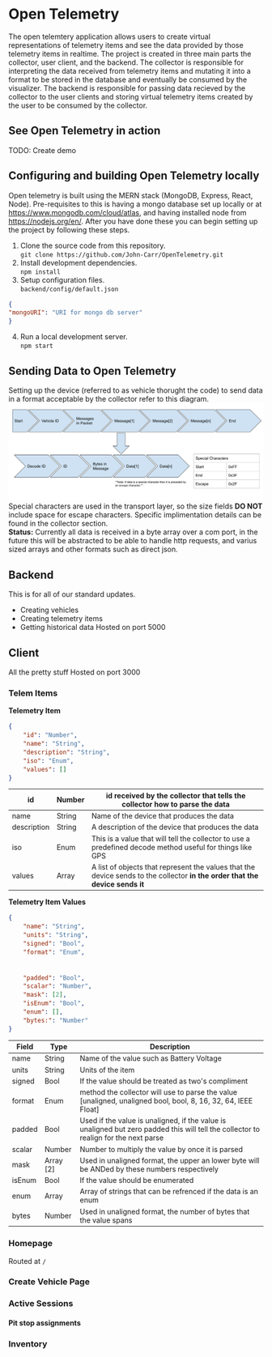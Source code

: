 # Open Telemetry
The open telemtery application allows users to create virtual representations of telemetry items and see the data provided by those telemetry items in realtime. The project is created in three main parts the collector, user client, and the backend. The collector is responsible for interpreting the data received from telemetry items and mutating it into a format to be stored in the database and eventually be consumed by the visualizer. The backend is responsible for passing data recieved by the collector to the user clients and storing virtual telemetry items created by the user to be consumed by the collector.
## See Open Telemetry in action
TODO: Create demo
## Configuring and building Open Telemetry locally
Open telemetry is built using the MERN stack (MongoDB, Express, React, Node). Pre-requisites to this is having a mongo database set up locally or at https://www.mongodb.com/cloud/atlas, and having installed node from https://nodejs.org/en/. After you have done these you can begin setting up the project by following these steps.
1. Clone the source code from this repository.  
`git clone https://github.com/John-Carr/OpenTelemetry.git`
2. Install development dependencies.  
`npm install`
3. Setup configuration files.  
`backend/config/default.json`
```json
{
"mongoURI": "URI for mongo db server"
}
```
4. Run a local development server.  
`npm start`
## Sending Data to Open Telemetry
Setting up the device (referred to as vehicle thorught the code) to send data in a format acceptable by the collector refer to this diagram.  
![Data packet format](./imgs/DataPacketFormat.svg)  
Special characters are used in the transport layer, so the size fields **DO NOT** include space for escape characters. Specific implimentation details can be found in the collector section.  
**Status:**
Currently all data is received in a byte array over a com port, in the future this will be abstracted to be able to handle http requests, and varius sized arrays and other formats such as direct json.
## Backend
This is for all of our standard updates.
* Creating vehicles
* Creating telemetry items
* Getting historical data
Hosted on port 5000
## Client
All the pretty stuff
Hosted on port 3000
### Telem Items
**Telemetry Item**
```json
{
    "id": "Number",          
    "name": "String",        
    "description": "String", 
    "iso": "Enum",
    "values": []             
}
```
| id          | Number | id received by the collector that tells the collector how to parse the data                                                   |
|-------------|--------|-------------------------------------------------------------------------------------------------------------------------------|
| name        | String | Name of the device that produces the data                                                                                     |
| description | String | A description of the device that produces the data                                                                            |
| iso         | Enum   | This is a value that will tell the collector to use a predefined decode method useful for things like GPS                     |
| values      | Array  | A list of objects that represent the values that the device sends to the collector **in the order that the device sends it**  |
**Telemetry Item Values**
```json
{
    "name": "String",  
    "units": "String", 
    "signed": "Bool",  
    "format": "Enum",  
                    
                    
    "padded": "Bool",  
    "scalar": "Number",
    "mask": [2],       
    "isEnum": "Bool",  
    "enum": [],        
    "bytes:": "Number" 
}
```
| Field  | Type      | Description                                                                                                                          |
|--------|-----------|--------------------------------------------------------------------------------------------------------------------------------------|
| name   | String    | Name of the value such as Battery Voltage                                                                                            |
| units  | String    | Units of the item                                                                                                                    |
| signed | Bool      | If the value should be treated as two's compliment                                                                                   |
| format | Enum      | method the collector will use to parse the value [unaligned, unaligned bool, bool, 8, 16, 32, 64, IEEE Float]                        |
| padded | Bool      | Used if the value is unaligned, if the value is unaligned but zero padded this will tell the collector to realign for the next parse |
| scalar | Number    | Number to multiply the value by once it is parsed                                                                                    |
| mask   | Array [2] | Used in unaligned format, the upper an lower byte will be ANDed by these numbers respectively                                        |
| isEnum | Bool      | If the value should be enumerated                                                                                                    |
| enum   | Array     | Array of strings that can be refrenced if the data is an enum                                                                        |
| bytes  | Number    | Used in unaligned format, the number of bytes that the value spans                                                                   |
### Homepage
Routed at `/`
### Create Vehicle Page
### Active Sessions
#### Pit stop assignments
### Inventory